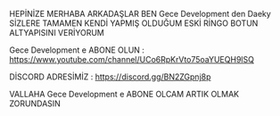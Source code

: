 HEPİNİZE MERHABA ARKADAŞLAR BEN Gece Development den Daeky SİZLERE TAMAMEN KENDİ YAPMIŞ OLDUĞUM ESKİ RİNGO BOTUN ALTYAPISINI VERİYORUM 

Gece Development e ABONE OLUN : https://www.youtube.com/channel/UCo6RpKrVto75oaYUEQH9lSQ

DİSCORD ADRESİMİZ : https://discord.gg/BN2ZGpnj8p

VALLAHA Gece Development e ABONE OLCAM ARTIK OLMAK ZORUNDASIN